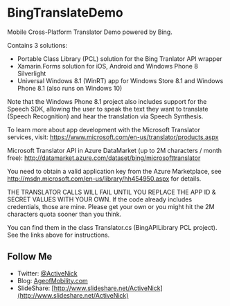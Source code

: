 # BingTranslateDemo
Mobile Cross-Platform Translator Demo powered by Bing.

Contains 3 solutions:
* Portable Class Library (PCL) solution for the Bing Tranlator API wrapper
* Xamarin.Forms solution for iOS, Android and Windows Phone 8 Silverlight
* Universal Windows 8.1 (WinRT) app for Windows Store 8.1 and Windows Phone 8.1 (also runs on Windows 10)

Note that the Windows Phone 8.1 project also includes support for the Speech SDK, allowing the user to speak the text they want to translate (Speech Recognition) and hear the translation via Speech Synthesis.

To learn more about app development with the Microsoft Translator services, visit:
https://www.microsoft.com/en-us/translator/products.aspx 

Microsoft Translator API in Azure DataMarket (up to 2M characters / month free):
http://datamarket.azure.com/dataset/bing/microsofttranslator

You need to obtain a valid application key from the Azure Marketplace, see http://msdn.microsoft.com/en-us/library/hh454950.aspx for details.

THE TRANSLATOR CALLS WILL FAIL UNTIL YOU REPLACE THE APP ID & SECRET VALUES WITH YOUR OWN. If the code already includes credentials, those are mine. Please get your own or you might hit the 2M characters quota sooner than you think.

You can find them in the class Translator.cs (BingAPILibrary PCL project). See the links above for instructions.

## Follow Me
* Twitter: [@ActiveNick](http://twitter.com/ActiveNick)
* Blog: [AgeofMobility.com](http://AgeofMobility.com)
* SlideShare: [http://www.slideshare.net/ActiveNick](http://www.slideshare.net/ActiveNick)
